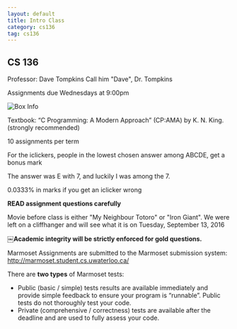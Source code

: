 ```yaml
---
layout: default
title: Intro Class
category: cs136
tag: cs136
---
```


## CS 136
Professor: Dave Tompkins
Call him "Dave", Dr. Tompkins

Assignments due Wednesdays at 9:00pm

![Box Info](boxes.png)

Textbook:
“C Programming: A Modern Approach” (CP:AMA) by K. N. King. (strongly recommended)

10 assignments per term

For the iclickers, people in the lowest chosen answer among ABCDE, get a bonus mark

The answer was E with 7, and luckily I was among the 7.

0.0333% in marks if you get an iclicker wrong

**READ assignment questions carefully**

Movie before class is either "My Neighbour Totoro" or "Iron Giant". We were left on a cliffhanger and will see what it is on Tuesday, September 13, 2016

￼**Academic integrity will be strictly enforced for gold questions.**

Marmoset
Assignments are submitted to the Marmoset submission system:
http://marmoset.student.cs.uwaterloo.ca/

There are **two types** of Marmoset tests:
- Public (basic / simple) tests results are available immediately and provide simple feedback to ensure your program is “runnable”. Public tests do not thoroughly test your code.  
- Private (comprehensive / correctness) tests are available after the deadline and are used to fully assess your code.
